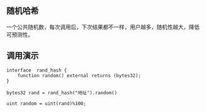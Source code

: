 ## 随机哈希

一个公共随机数，每次调用后，下次结果都不一样，用户越多，随机性越大，降低可预测性。

## 调用演示

```
interface  rand_hash {
    function random() external returns (bytes32);
}

bytes32 rand = rand_hash("地址").random()

uint random = uint(rand)%100;
```